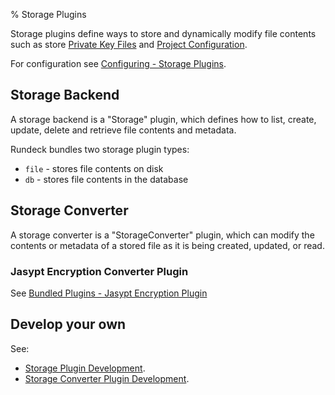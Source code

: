 % Storage Plugins

Storage plugins define ways to store and dynamically modify file contents such as store [Private Key Files](../administration/security/key-storage.html) and [Project Configuration](../administration/configuration/project-setup.html).

For configuration see [Configuring - Storage Plugins](configuring.html#storage-plugins).

## Storage Backend

A storage backend is a "Storage" plugin, which defines how to list, create, update, delete and retrieve file contents and metadata.  

Rundeck bundles two storage plugin types:

* `file` - stores file contents on disk
* `db` - stores file contents in the database

## Storage Converter

A storage converter is a "StorageConverter" plugin, which can modify the contents or metadata of a stored file as it is being created, updated, or read.

### Jasypt Encryption Converter Plugin

See [Bundled Plugins - Jasypt Encryption Plugin](bundled-plugins.html#jasypt-encryption-plugin)

## Develop your own

See:

* [Storage Plugin Development](../developer/storage-plugin.html).
* [Storage Converter Plugin Development](../developer/storage-converter-plugin.html).
